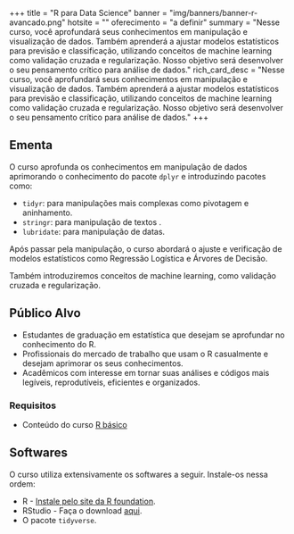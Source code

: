 +++
title = "R para Data Science"
banner = "img/banners/banner-r-avancado.png"
hotsite = ""
oferecimento = "a definir"
summary = "Nesse curso, você aprofundará seus conhecimentos em manipulação e visualização de dados. Também aprenderá a ajustar modelos estatísticos para previsão e classificação, utilizando conceitos de machine learning como validação cruzada e regularização. Nosso objetivo será desenvolver o seu pensamento crítico para análise de dados."
rich_card_desc = "Nesse curso, você aprofundará seus conhecimentos em manipulação e visualização de dados. Também aprenderá a ajustar modelos estatísticos para previsão e classificação, utilizando conceitos de machine learning como validação cruzada e regularização. Nosso objetivo será desenvolver o seu pensamento crítico para análise de dados."
+++

## Ementa

O curso aprofunda os conhecimentos em manipulação de dados aprimorando o conhecimento do pacote `dplyr` e introduzindo pacotes como:

* `tidyr`: para manipulações mais complexas como pivotagem e aninhamento.
* `stringr`: para manipulação de textos .
* `lubridate`: para manipulação de datas.

Após passar pela manipulação, o curso abordará o ajuste e verificação de modelos estatísticos como Regressão Logística e Árvores de Decisão. 

Também introduziremos conceitos de machine learning, como validação cruzada e regularização.

## Público Alvo

* Estudantes de graduação em estatística que desejam se aprofundar no conhecimento do R.
* Profissionais do mercado de trabalho que usam o R casualmente e desejam aprimorar os seus conhecimentos.
* Acadêmicos com interesse em tornar suas análises e códigos mais legíveis, reprodutíveis, eficientes e organizados.

### Requisitos

- Conteúdo do curso [R básico](http://curso-r.com/cursos/introducao-programacao-r/)

## Softwares

O curso utiliza extensivamente os softwares a seguir. Instale-os nessa ordem:

* R - [Instale pelo site da R foundation](https://www.r-project.org/).
* RStudio - Faça o download [aqui](https://www.rstudio.com/products/rstudio/download/preview/).
* O pacote `tidyverse`.

